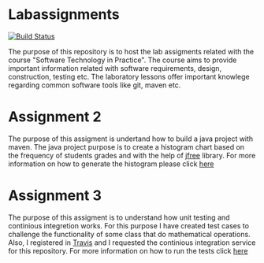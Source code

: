 # Labassignments
[![Build Status](https://app.travis-ci.com/constantinazouni/labassignment.svg?token=SwqfkroEx8rKLNrGYcis&branch=developer)](https://app.travis-ci.com/constantinazouni/labassignment)

The purpose of this repository is to host the lab assigments related with the course "Software Technology in Practice". The course aims to provide important
information related with software requirements, design, construction, testing etc. The laboratory lessons offer important knowlege regarding common software
tools like git, maven etc. 

# Assignment 2 
The purpose of this assigment is undertand how to build a java project with maven. The java project purpose is to create a histogram chart based on the frequency of students grades and with the help of [jfree](https://www.jfree.org/) library. For more information on how to generate the histogram please click [here](gradeshistogram/README.md)

# Assignment 3 
The purpose of this assigment is to understand how unit testing and continious integretion works. For this purpose I have created test cases to challenge the functionality of some class that do mathematical operations. Also, I registered in [Travis](https://www.travis-ci.com/) and I requested the continious integration service for this repository. For more information on how to run the tests click [here](testing/README.md)